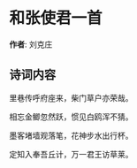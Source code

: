 # 和张使君一首

**作者**: 刘克庄

## 诗词内容

里巷传呼府座来，柴门草户亦荣哉。

相忘金鲫忽然跃，惯见白鸥浑不猜。

墨客堵墙观落笔，花神步水出行杯。

定知入奉吾丘计，万一君王访草莱。

